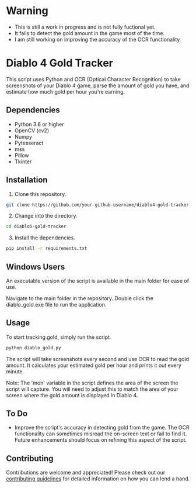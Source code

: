 # Warning 
- This is still a work in progress and is not fully fuctional yet. 
- It fails to detect the gold amount in the game most of the time. 
- I am still working on improving the accuracy of the OCR functionality.

# Diablo 4 Gold Tracker

This script uses Python and OCR (Optical Character Recognition) to take screenshots of your Diablo 4 game, parse the amount of gold you have, and estimate how much gold per hour you're earning.

## Dependencies

- Python 3.6 or higher
- OpenCV (cv2)
- Numpy
- Pytesseract
- mss
- Pillow
- Tkinter

## Installation

1. Clone this repository.

```bash
git clone https://github.com/your-github-username/diablo4-gold-tracker.git
```

2. Change into the directory.

```bash
cd diablo5-gold-tracker
```

3. Install the dependencies.

```bash
pip install -r requirements.txt
```

## Windows Users

An executable version of the script is available in the main folder for ease of use.

Navigate to the main folder in the repository.
Double click the diablo_gold.exe file to run the application.

## Usage

To start tracking gold, simply run the script.

```bash
python diablo_gold.py
```

The script will take screenshots every second and use OCR to read the gold amount. It calculates your estimated gold per hour and prints it out every minute.

Note: The 'mon' variable in the script defines the area of the screen the script will capture. You will need to adjust this to match the area of your screen where the gold amount is displayed in Diablo 4.

## To Do

- Improve the script's accuracy in detecting gold from the game. The OCR functionality can sometimes misread the on-screen text or fail to find it. Future enhancements should focus on refining this aspect of the script.


## Contributing

Contributions are welcome and appreciated! Please check out our [contributing guidelines](./CONTRIBUTING.md) for detailed information on how you can lend a hand.
